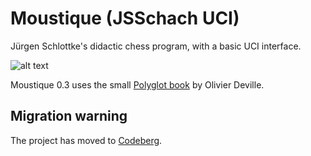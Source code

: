 
# Moustique (JSSchach UCI)

Jürgen Schlottke's didactic chess program, with a basic UCI interface.

![alt text](https://github.com/rchastain/moustique/blob/master/Farman%20F455%20Moustique.bmp)

Moustique 0.3 uses the small [Polyglot book](http://www.open-aurec.com/chesswar/download.html) by Olivier Deville.

## Migration warning

The project has moved to [Codeberg](https://codeberg.org/rchastain/moustique).
